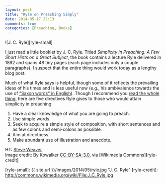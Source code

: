 ```yaml
---
layout: post
title: "Ryle on Preaching Simply"
date: 2014-05-17 22:13
comments: true
categories: [Preaching, Books]
---
```


![J. C. Ryle][ryle-small]

I just read a little booklet by J. C. Ryle. Titled *Simplicity in Preaching: A Few Short Hints on a Great Subject*, the book contains a lecture Ryle delivered in 1882 and spans 48 tiny pages (each page includes only a couple paragraphs). I suspect that the entire thing would work today as a lengthy blog post.

Much of what Ryle says is helpful, though some of it reflects the prevailing ideas of his times and is less useful now (e.g., his ambivalence towards the use of ["Saxon words" in English](http://en.wikipedia.org/wiki/Linguistic_purism_in_English)). Though I recommend you [read the whole thing](http://books.google.ca/books/about/Simplicity_in_preaching_a_few_short_hint.html?id=MgkDAAAAQAAJ&redir_esc=y), here are five directives Ryle gives to those who would attain simplicity in preaching:

1. Have a clear knowledge of what you are going to preach. 
2. Use simple words.
3. Seek to acquire a simple style of composition, with short sentences and as few colons and semi-colons as possible. 
4. Aim at directness. 
5. Make abundant use of illustration and anecdote.

HT: [Steve Weaver](https://twitter.com/steveweaver/status/467830530336382977)  
Image credit: By Kowalker [CC-BY-SA-3.0](http://creativecommons.org/licenses/by-sa/3.0), via [Wikimedia Commons][ryle-credit]

[ryle-small]: {{ site.url }}/images/2014/05/ryle.jpg "J. C. Ryle" 
[ryle-credit]: http://commons.wikimedia.org/wiki/File:J_C_Ryle.jpg